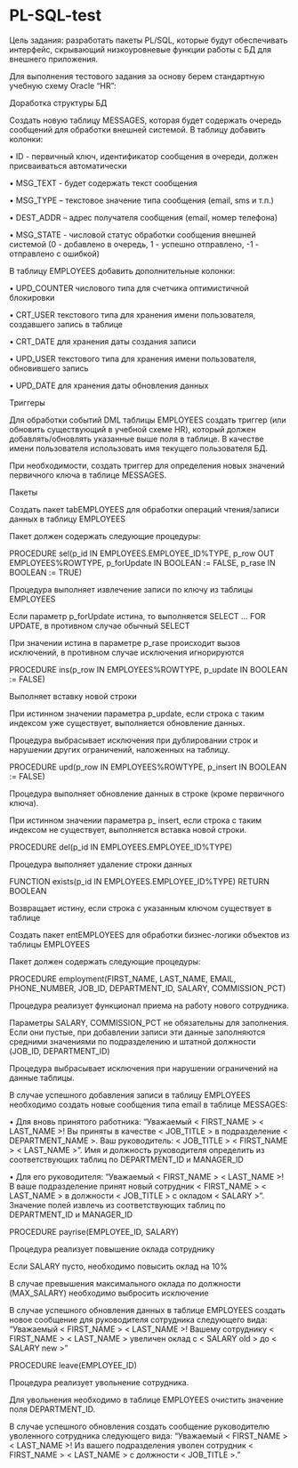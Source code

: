# PL-SQL-test
 
Цель задания: разработать пакеты PL/SQL, которые будут обеспечивать интерфейс, скрывающий низкоуровневые функции работы с БД для внешнего приложения. 
 
Для выполнения тестового задания за основу берем стандартную учебную схему Oracle “HR”: 
  
Доработка структуры БД 

Создать новую таблицу MESSAGES, которая будет содержать очередь сообщений для обработки внешней системой. В таблицу добавить колонки: 

•	ID - первичный ключ, идентификатор сообщения в очереди, должен присваиваться автоматически 

•	MSG_TEXT - будет содержать текст сообщения 

•	MSG_TYPE – текстовое значение типа сообщения (email, sms и т.п.) 

•	DEST_ADDR – адрес получателя сообщения (email, номер телефона) 

•	MSG_STATE - числовой статус обработки сообщения внешней системой (0 - добавлено в очередь, 1 - успешно отправлено, -1 - отправлено с ошибкой) 


В таблицу EMPLOYEES добавить дополнительные колонки:  

•	UPD_COUNTER числового типа для счетчика оптимистичной блокировки 

•	CRT_USER текстового типа для хранения имени пользователя, создавшего запись в таблице 

•	CRT_DATE для хранения даты создания записи 

•	UPD_USER текстового типа для хранения имени пользователя, обновившего запись 

•	UPD_DATE для хранения даты обновления данных 

Триггеры 

Для обработки событий DML таблицы EMPLOYEES создать триггер (или обновить существующий в учебной схеме HR), который должен добавлять/обновлять указанные выше поля в таблице. В качестве имени пользователя использовать имя текущего пользователя БД. 

При необходимости, создать триггер для определения новых значений первичного ключа в таблице MESSAGES. 

Пакеты 

Создать пакет tabEMPLOYEES для обработки операций чтения/записи данных в таблицу EMPLOYEES 

Пакет должен содержать следующие процедуры: 

PROCEDURE sel(p_id IN EMPLOYEES.EMPLOYEE_ID%TYPE, p_row OUT EMPLOYEES%ROWTYPE, p_forUpdate IN BOOLEAN := FALSE, p_rase IN BOOLEAN := TRUE) 

Процедура выполняет извлечение записи по ключу из таблицы EMPLOYEES 

Если параметр p_forUpdate истина, то выполняется SELECT … FOR UPDATE, в противном случае обычный SELECT 

При значении истина в параметре p_rase происходит вызов исключений, в противном случае исключения игнорируются 

PROCEDURE ins(p_row IN EMPLOYEES%ROWTYPE, p_update IN BOOLEAN := FALSE) 

Выполняет вставку новой строки 

При истинном значении параметра p_update, если строка с таким индексом уже существует, выполняется обновление данных. 

Процедура выбрасывает исключения при дублировании строк и нарушении других ограничений, наложенных на таблицу. 

PROCEDURE upd(p_row IN EMPLOYEES%ROWTYPE, p_insert IN BOOLEAN := FALSE) 

Процедура выполняет обновление данных в строке (кроме первичного ключа). 

При истинном значении параметра p_ insert, если строка с таким индексом не существует, выполняется вставка новой строки. 

PROCEDURE del(p_id IN EMPLOYEES.EMPLOYEE_ID%TYPE) 

Процедура выполняет удаление строки данных 

FUNCTION exists(p_id IN EMPLOYEES.EMPLOYEE_ID%TYPE) RETURN BOOLEAN 

Возвращает истину, если строка с указанным ключом существует в таблице 
 
Создать пакет entEMPLOYEES для обработки бизнес-логики объектов из таблицы EMPLOYEES 

Пакет должен содержать следующие процедуры: 

PROCEDURE employment(FIRST_NAME, LAST_NAME, EMAIL, PHONE_NUMBER, JOB_ID, DEPARTMENT_ID, SALARY, COMMISSION_PCT) 

Процедура реализует функционал приема на работу нового сотрудника. 

Параметры SALARY, COMMISSION_PCT не обязательны для заполнения. Если они пустые, при добавлении записи эти данные заполняются средними значениями по подразделению и штатной 
должности (JOB_ID, DEPARTMENT_ID) 

Процедура выбрасывает исключения при нарушении ограничений на данные таблицы. 

В случае успешного добавления записи в таблицу EMPLOYEES необходимо создать новые сообщения типа email в таблице MESSAGES: 

•	Для вновь принятого работника: “Уважаемый < FIRST_NAME > < LAST_NAME >! Вы приняты в качестве < JOB_TITLE > в подразделение < DEPARTMENT_NAME >. Ваш руководитель: < JOB_TITLE > < FIRST_NAME > < LAST_NAME >”. Имя и должность руководителя определить из соответствующих таблиц по DEPARTMENT_ID и MANAGER_ID 

•	Для его руководителя: “Уважаемый < FIRST_NAME > < LAST_NAME >! В ваше подразделение принят новый сотрудник < FIRST_NAME > < LAST_NAME > в должности < JOB_TITLE > с окладом < SALARY >”. Значение полей извлечь из соответствующих таблиц по DEPARTMENT_ID и MANAGER_ID  
 
PROCEDURE payrise(EMPLOYEE_ID, SALARY) 

Процедура реализует повышение оклада сотруднику 

Если SALARY пусто, необходимо повысить оклад на 10% 

В случае превышения максимального оклада по должности (MAX_SALARY) необходимо выбросить исключение 

В случае успешного обновления данных в таблице EMPLOYEES создать новое сообщение для руководителя сотрудника следующего вида: “Уважаемый < FIRST_NAME > < LAST_NAME >! Вашему сотруднику < FIRST_NAME > < LAST_NAME > увеличен оклад с < SALARY old > до < SALARY new >” 
 
PROCEDURE leave(EMPLOYEE_ID) 

Процедура реализует увольнение сотрудника. 

Для увольнения необходимо в таблице EMPLOYEES очистить значение поля DEPARTMENT_ID. 

В случае успешного обновления создать сообщение руководителю уволенного сотрудника следующего вида: “Уважаемый < FIRST_NAME > < LAST_NAME >! Из вашего подразделения уволен сотрудник < FIRST_NAME > < LAST_NAME > с должности < JOB_TITLE >.” 

